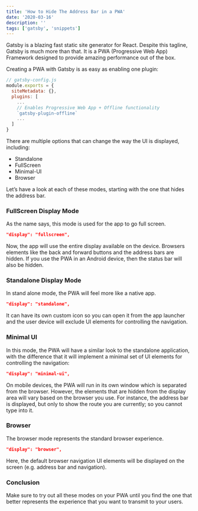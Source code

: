 ```yaml
---
title: 'How to Hide The Address Bar in a PWA'
date: '2020-03-16'
description: ''
tags: ['gatsby', 'snippets']
---
```


Gatsby is a blazing fast static site generator for React. Despite this tagline, Gatsby is much more than that.
It is a PWA (Progressive Web App) Framework designed to provide amazing performance out of the box.

Creating a PWA with Gatsby is as easy as enabling one plugin:

```js
// gatsby-config.js
module.exports = {
  siteMetadata: {},
  plugins: [
    ...
    // Enables Progressive Web App + Offline functionality
    `gatsby-plugin-offline`
    ...
  ]
}
```

There are multiple options that can change the way the UI is displayed, including:

- Standalone
- FullScreen
- Minimal-UI
- Browser

Let’s have a look at each of these modes, starting with the one that hides the address bar.

### FullScreen Display Mode

As the name says, this mode is used for the app to go full screen.

```json
"display": "fullscreen",
```

Now, the app will use the entire display available on the device.
Browsers elements like the back and forward buttons and the address bars are hidden.
If you use the PWA in an Android device, then the status bar will also be hidden.

### Standalone Display Mode

In stand alone mode, the PWA will feel more like a native app.

```json
"display": "standalone",
```

It can have its own custom icon so you can open it from the app launcher and the user device will exclude UI elements for controlling the navigation.

### Minimal UI

In this mode, the PWA will have a similar look to the standalone application, with the difference that it will implement a minimal set of UI elements for controlling the navigation:

```json
"display": "minimal-ui",
```

On mobile devices, the PWA will run in its own window which is separated from the browser.
However, the elements that are hidden from the display area will vary based on the browser you use.
For instance, the address bar is displayed, but only to show the route you are currently; so you cannot type into it.

### Browser

The browser mode represents the standard browser experience.

```json
"display": "browser",
```

Here, the default browser navigation UI elements will be displayed on the screen (e.g. address bar and navigation).

### Conclusion

Make sure to try out all these modes on your PWA until you find the one that better represents the experience that you want to transmit to your users.
